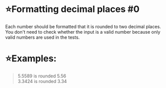 # :star:Formatting decimal places #0

Each number should be formatted that it is rounded to two decimal places. You don't need to check whether the input is a valid number because only valid numbers are used in the tests.

# :star:Examples:

>   5.5589 is rounded 5.56 <br>
    3.3424 is rounded 3.34